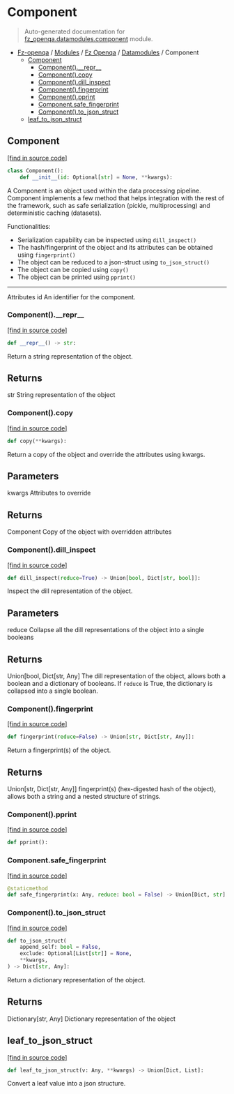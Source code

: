 # Component

> Auto-generated documentation for [fz_openqa.datamodules.component](blob/master/fz_openqa/datamodules/component.py) module.

- [Fz-openqa](../../README.md#fz-openqa-index) / [Modules](../../MODULES.md#fz-openqa-modules) / [Fz Openqa](../index.md#fz-openqa) / [Datamodules](index.md#datamodules) / Component
    - [Component](#component)
        - [Component().\_\_repr\_\_](#component__repr__)
        - [Component().copy](#componentcopy)
        - [Component().dill_inspect](#componentdill_inspect)
        - [Component().fingerprint](#componentfingerprint)
        - [Component().pprint](#componentpprint)
        - [Component.safe_fingerprint](#componentsafe_fingerprint)
        - [Component().to_json_struct](#componentto_json_struct)
    - [leaf_to_json_struct](#leaf_to_json_struct)

## Component

[[find in source code]](blob/master/fz_openqa/datamodules/component.py#L31)

```python
class Component():
    def __init__(id: Optional[str] = None, **kwargs):
```

A Component is an object used within the data processing pipeline.
Component implements a few method that helps integration with the rest of the framework,
such as safe serialization (pickle, multiprocessing) and deterministic caching (datasets).

Functionalities:
 - Serialization capability can be inspected using `dill_inspect()`
 - The hash/fingerprint of the object and its attributes can be obtained using `fingerprint()`
 - The object can be reduced to a json-struct using `to_json_struct()`
 - The object can be copied using `copy()`
 - The object can be printed using `pprint()`

----------
Attributes
id
   An identifier for the component.

### Component().\_\_repr\_\_

[[find in source code]](blob/master/fz_openqa/datamodules/component.py#L194)

```python
def __repr__() -> str:
```

Return a string representation of the object.

Returns
-------
str
    String representation of the object

### Component().copy

[[find in source code]](blob/master/fz_openqa/datamodules/component.py#L209)

```python
def copy(**kwargs):
```

Return a copy of the object and override the attributes using kwargs.

Parameters
----------
kwargs
    Attributes to override

Returns
-------
Component
    Copy of the object with overridden attributes

### Component().dill_inspect

[[find in source code]](blob/master/fz_openqa/datamodules/component.py#L66)

```python
def dill_inspect(reduce=True) -> Union[bool, Dict[str, bool]]:
```

Inspect the dill representation of the object.

Parameters
----------
reduce
    Collapse all the dill representations of the object into a single booleans

Returns
-------
Union[bool, Dict[str, Any]
    The dill representation of the object,
    allows both a boolean and a dictionary of booleans.
    If `reduce` is True, the dictionary is collapsed into a single boolean.

### Component().fingerprint

[[find in source code]](blob/master/fz_openqa/datamodules/component.py#L126)

```python
def fingerprint(reduce=False) -> Union[str, Dict[str, Any]]:
```

Return a fingerprint(s) of the object.

Returns
-------
Union[str, Dict[str, Any]]
    fingerprint(s) (hex-digested hash of the object),
    allows both a string and a nested structure of strings.

### Component().pprint

[[find in source code]](blob/master/fz_openqa/datamodules/component.py#L228)

```python
def pprint():
```

### Component.safe_fingerprint

[[find in source code]](blob/master/fz_openqa/datamodules/component.py#L119)

```python
@staticmethod
def safe_fingerprint(x: Any, reduce: bool = False) -> Union[Dict, str]:
```

### Component().to_json_struct

[[find in source code]](blob/master/fz_openqa/datamodules/component.py#L154)

```python
def to_json_struct(
    append_self: bool = False,
    exclude: Optional[List[str]] = None,
    **kwargs,
) -> Dict[str, Any]:
```

Return a dictionary representation of the object.

Returns
-------
Dictionary[str, Any]
    Dictionary representation of the object

## leaf_to_json_struct

[[find in source code]](blob/master/fz_openqa/datamodules/component.py#L19)

```python
def leaf_to_json_struct(v: Any, **kwargs) -> Union[Dict, List]:
```

Convert a leaf value into a json structure.
